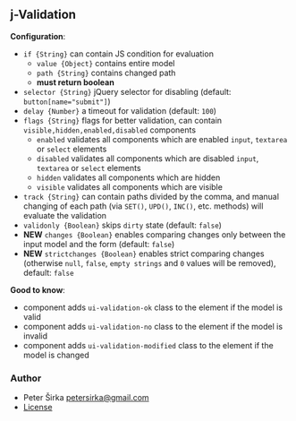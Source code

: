 ## j-Validation

__Configuration__:

- `if {String}` can contain JS condition for evaluation
	- `value {Object}` contains entire model
	- `path {String}` contains changed path
	- __must return boolean__
- `selector {String}` jQuery selector for disabling (default: `button[name="submit"]`)
- `delay {Number}` a timeout for validation (default: `100`)
- `flags {String}` flags for better validation, can contain `visible,hidden,enabled,disabled` components
	- `enabled` validates all components which are enabled `input`, `textarea` or `select` elements
	- `disabled` validates all components which are disabled `input`, `textarea` or `select` elements
	- `hidden` validates all components which are hidden
	- `visible` validates all components which are visible
- `track {String}` can contain paths divided by the comma, and manual changing of each path (via `SET()`, `UPD()`, `INC()`, etc. methods) will evaluate the validation
- `validonly {Boolean}` skips `dirty` state (default: `false`)
- __NEW__ `changes {Boolean}` enables comparing changes only between the input model and the form (default: `false`)
- __NEW__ `strictchanges {Boolean}` enables strict comparing changes (otherwise `null`, `false`, `empty strings` and `0` values will be removed), default: `false`

__Good to know__:

- component adds `ui-validation-ok` class to the element if the model is valid
- component adds `ui-validation-no` class to the element if the model is invalid
- component adds `ui-validation-modified` class to the element if the model is changed

### Author

- Peter Širka <petersirka@gmail.com>
- [License](https://www.totaljs.com/license/)